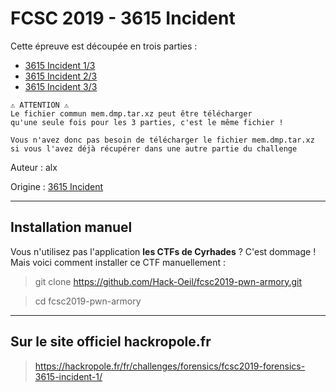 # FCSC 2019 - 3615 Incident

Cette épreuve est découpée en trois parties :

- [3615 Incident 1/3](README_1_3.md)
- [3615 Incident 2/3](README_2_3.md)
- [3615 Incident 3/3](README_3_3.md)



```
⚠️ ATTENTION ⚠️
Le fichier commun mem.dmp.tar.xz peut être télécharger 
qu'une seule fois pour les 3 parties, c'est le même fichier !

Vous n'avez donc pas besoin de télécharger le fichier mem.dmp.tar.xz
si vous l'avez déjà récupérer dans une autre partie du challenge
```


Auteur : alx

Origine : [3615 Incident](https://hackropole.fr/fr/challenges/forensics/fcsc2019-forensics-3615-incident-1/)



-----------

## Installation manuel
Vous n'utilisez pas l'application **les CTFs de Cyrhades** ? C'est dommage !
Mais voici comment installer ce CTF manuellement :

> git clone https://github.com/Hack-Oeil/fcsc2019-pwn-armory.git

> cd fcsc2019-pwn-armory


-----------

## Sur le site officiel hackropole.fr
> https://hackropole.fr/fr/challenges/forensics/fcsc2019-forensics-3615-incident-1/